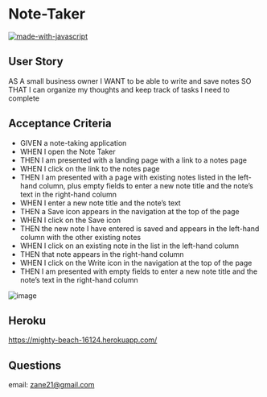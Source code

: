 # Note-Taker

[![made-with-javascript](https://img.shields.io/badge/Made%20with-JavaScript-1f425f.svg)](https://www.javascript.com)


## User Story 


AS A small business owner
I WANT to be able to write and save notes
SO THAT I can organize my thoughts and keep track of tasks I need to complete


## Acceptance Criteria

* GIVEN a note-taking application
* WHEN I open the Note Taker
* THEN I am presented with a landing page with a link to a notes page
* WHEN I click on the link to the notes page
* THEN I am presented with a page with existing notes listed in the left-hand column, plus empty fields to enter a new note title and the note’s text in the right-hand column
* WHEN I enter a new note title and the note’s text
* THEN a Save icon appears in the navigation at the top of the page
* WHEN I click on the Save icon
* THEN the new note I have entered is saved and appears in the left-hand column with the other existing notes
* WHEN I click on an existing note in the list in the left-hand column
* THEN that note appears in the right-hand column
* WHEN I click on the Write icon in the navigation at the top of the page
* THEN I am presented with empty fields to enter a new note title and the note’s text in the right-hand column

![image](https://user-images.githubusercontent.com/84816623/136890570-d7bea002-7018-4857-9f2d-438a271cc5e5.png)


## Heroku 

https://mighty-beach-16124.herokuapp.com/

## Questions

email: zane21@gmail.com



